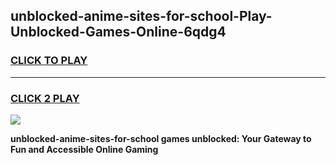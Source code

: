 
## unblocked-anime-sites-for-school-Play-Unblocked-Games-Online-6qdg4
<h3>
<a href="https://premium76.site?title=unblocked-anime-sites-for-school&ref=25A">CLICK TO PLAY</a></h3>
<hr>

<h3>
<a href="https://premium76.site?title=unblocked-anime-sites-for-school&ref=25A">CLICK 2 PLAY</a>
  
</h3>

<a href="https://premium76.site?title=unblocked-anime-sites-for-school&ref=25A"><img src="https://clearcache.store/games.png"></a>


**unblocked-anime-sites-for-school games unblocked: Your Gateway to Fun and Accessible Online Gaming**
